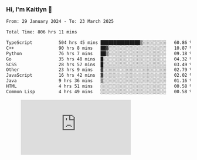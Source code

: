 ### Hi, I'm Kaitlyn 👋
<!--START_SECTION:waka-->

```txt
From: 29 January 2024 - To: 23 March 2025

Total Time: 806 hrs 11 mins

TypeScript          504 hrs 45 mins ███████████████▒░░░░░░░░░   60.86 %
C++                 90 hrs 8 mins   ██▓░░░░░░░░░░░░░░░░░░░░░░   10.87 %
Python              76 hrs 7 mins   ██▒░░░░░░░░░░░░░░░░░░░░░░   09.18 %
Go                  35 hrs 48 mins  █░░░░░░░░░░░░░░░░░░░░░░░░   04.32 %
SCSS                28 hrs 57 mins  █░░░░░░░░░░░░░░░░░░░░░░░░   03.49 %
Other               23 hrs 9 mins   ▓░░░░░░░░░░░░░░░░░░░░░░░░   02.79 %
JavaScript          16 hrs 42 mins  ▓░░░░░░░░░░░░░░░░░░░░░░░░   02.02 %
Java                9 hrs 36 mins   ▒░░░░░░░░░░░░░░░░░░░░░░░░   01.16 %
HTML                4 hrs 51 mins   ░░░░░░░░░░░░░░░░░░░░░░░░░   00.58 %
Common Lisp         4 hrs 49 mins   ░░░░░░░░░░░░░░░░░░░░░░░░░   00.58 %
```

<!--END_SECTION:waka-->

<figure><embed src="https://wakatime.com/share/@018d58bc-3d22-46c9-b2d7-4ed36fb8172d/243b5d9b-77cd-4133-89ff-dcc8f225fa18.svg"></embed></figure>
